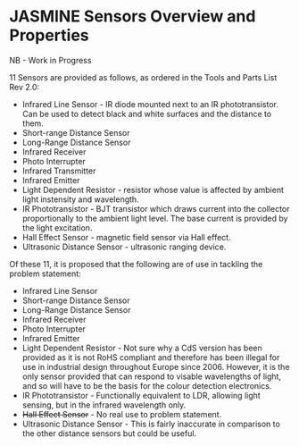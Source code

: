 # JASMINE Sensors Overview and Properties

NB - Work in Progress

11 Sensors are provided as follows, as ordered in the Tools and Parts List Rev 2.0:
* Infrared Line Sensor - IR diode mounted next to an IR phototransistor. Can be used to detect black and white surfaces and the distance to them.
* Short-range Distance Sensor
* Long-Range Distance Sensor
* Infrared Receiver
* Photo Interrupter
* Infrared Transmitter
* Infrared Emitter
* Light Dependent Resistor - resistor whose value is affected by ambient light instensity and wavelength.
* IR Phototransistor - BJT transistor which draws current into the collector proportionally to the ambient light level. The base current is provided by the light excitation.
* Hall Effect Sensor - magnetic field sensor via Hall effect.
* Ultrasonic Distance Sensor - ultrasonic ranging device.

Of these 11, it is proposed that the following are of use in tackling the problem statement:
* Infrared Line Sensor
* Short-range Distance Sensor
* Long-Range Distance Sensor
* Infrared Receiver
* Photo Interrupter
* Infrared Emitter
* Light Dependent Resistor - Not sure why a CdS version has been provided as it is not RoHS compliant and therefore has been illegal for use in industrial design throughout Europe since 2006. However, it is the only sensor provided that can respond to visable wavelengths of light, and so will have to be the basis for the colour detection electronics.
* IR Phototransistor - Functionally equivalent to LDR, allowing light sensing, but in the infrared wavelength only.
* ~~Hall Effect Sensor~~ - No real use to problem statement.
* Ultrasonic Distance Sensor - This is fairly inaccurate in comparison to the other distance sensors but could be useful.

